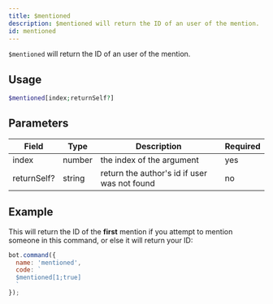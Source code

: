 ```yaml
---
title: $mentioned 
description: $mentioned will return the ID of an user of the mention.
id: mentioned
---
```


`$mentioned` will return the ID of an user of the mention.

## Usage

```php
$mentioned[index;returnSelf?]
```

## Parameters 


| Field       | Type   | Description                                  | Required |
| ----------- | ------ | -------------------------------------------- | -------- |
| index       | number | the index of the argument                    | yes      |
| returnSelf? | string | return the author's id if user was not found | no       |


## Example

This will return the ID of the **first** mention if you attempt to mention someone in this command, or else it will return your ID:

```javascript
bot.command({
  name: 'mentioned',
  code: `
  $mentioned[1;true]
  `
});
```
